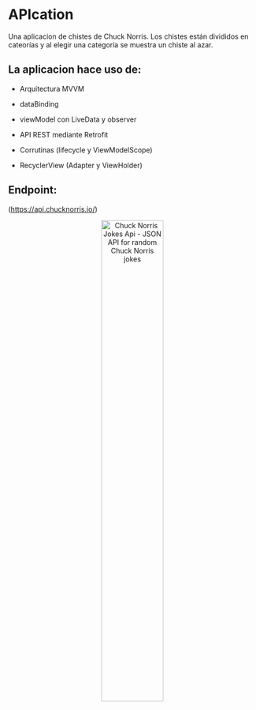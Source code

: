 
# APIcation

Una aplicacion de chistes de Chuck Norris.
Los chistes están divididos en cateorías y al elegir una categoría se muestra un chiste al azar.



## La aplicacion hace uso de:

- Arquitectura MVVM</p>
- dataBinding</p>
- viewModel con LiveData y observer</p>
- API REST mediante Retrofit</p>
- Corrutinas (lifecycle y ViewModelScope)</p>
- RecyclerView (Adapter y ViewHolder)</p>



## Endpoint:
  
(https://api.chucknorris.io/)

<div align="center">
  <img alt="Chuck Norris Jokes Api - JSON API for random Chuck Norris jokes" src="https://api.chucknorris.io/img/chucknorris_logo_coloured_small@2x.png" width="50%">
</div>
